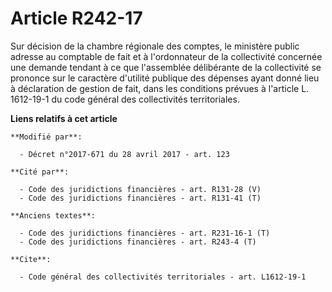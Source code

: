 # Article R242-17

Sur décision de la chambre régionale des comptes, le ministère public adresse au comptable de fait et à l'ordonnateur de la
collectivité concernée une demande tendant à ce que l'assemblée délibérante de la collectivité se prononce sur le caractère
d'utilité publique des dépenses ayant donné lieu à déclaration de gestion de fait, dans les conditions prévues à l'article L.
1612-19-1 du code général des collectivités territoriales.

**Liens relatifs à cet article**

	**Modifié par**:

	  - Décret n°2017-671 du 28 avril 2017 - art. 123

	**Cité par**:

	  - Code des juridictions financières - art. R131-28 (V)
	  - Code des juridictions financières - art. R131-41 (T)

	**Anciens textes**:

	  - Code des juridictions financières - art. R231-16-1 (T)
	  - Code des juridictions financières - art. R243-4 (T)

	**Cite**:

	  - Code général des collectivités territoriales - art. L1612-19-1
